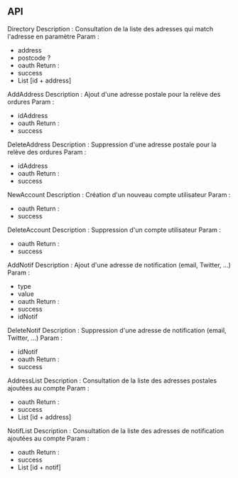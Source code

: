 ## API

Directory
Description : Consultation de la liste des adresses qui match l'adresse en paramètre
Param :
  - address
  - postcode ?
  - oauth
Return :
  - success
  - List [id + address]

AddAddress
Description : Ajout d'une adresse postale pour la relève des ordures
Param :
  - idAddress
  - oauth
Return :
  - success

DeleteAddress
Description : Suppression d'une adresse postale pour la relève des ordures
Param :
  - idAddress
  - oauth
Return :
  - success

NewAccount
Description : Création d'un nouveau compte utilisateur
Param :
  - oauth
Return :
  - success

DeleteAccount
Description : Suppression d'un compte utilisateur
Param :
  - oauth
Return :
  - success

AddNotif
Description : Ajout d'une adresse de notification (email, Twitter, ...)
Param :
  - type
  - value
  - oauth
Return :
  - success
  - idNotif

DeleteNotif
Description : Suppression d'une adresse de notification (email, Twitter, ...)
Param :
  - idNotif
  - oauth
Return :
  - success

AddressList
Description : Consultation de la liste des adresses postales ajoutées au compte
Param :
  - oauth
Return :
  - success
  - List [id + address]

NotifList
Description : Consultation de la liste des adresses de notification ajoutées au compte
Param :
  - oauth
Return :
  - success
  - List [id + notif]
